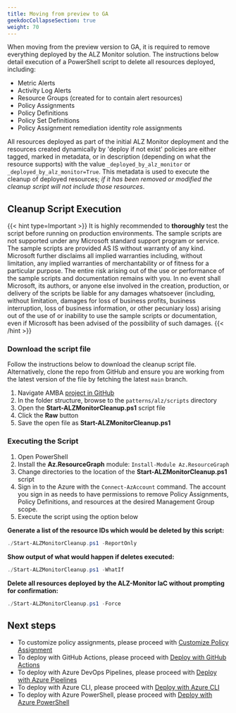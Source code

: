 ```yaml
---
title: Moving from preview to GA
geekdocCollapseSection: true
weight: 70
---
```


When moving from the preview version to GA, it is required to remove everything deployed by the ALZ Monitor solution. The instructions below detail execution of a PowerShell script to delete all resources deployed, including:

- Metric Alerts
- Activity Log Alerts
- Resource Groups (created for to contain alert resources)
- Policy Assignments
- Policy Definitions
- Policy Set Definitions
- Policy Assignment remediation identity role assignments

All resources deployed as part of the initial ALZ Monitor deployment and the resources created dynamically by 'deploy if not exist' policies are either tagged, marked in metadata, or in description (depending on what the resource supports) with the value `_deployed_by_alz_monitor` or `_deployed_by_alz_monitor=True`. This metadata is used to execute the cleanup of deployed resources; _if it has been removed or modified the cleanup script will not include those resources_.

## Cleanup Script Execution

{{< hint type=Important >}}
It is highly recommended to **thoroughly** test the script before running on production environments. The sample scripts are not supported under any Microsoft standard support program or service. The sample scripts are provided AS IS without warranty of any kind. Microsoft further disclaims all implied warranties including, without limitation, any implied warranties of merchantability or of fitness for a particular purpose. The entire risk arising out of the use or performance of the sample scripts and documentation remains with you. In no event shall Microsoft, its authors, or anyone else involved in the creation, production, or delivery of the scripts be liable for any damages whatsoever (including, without limitation, damages for loss of business profits, business interruption, loss of business information, or other pecuniary loss) arising out of the use of or inability to use the sample scripts or documentation, even if Microsoft has been advised of the possibility of such damages.
{{< /hint >}}

### Download the script file

Follow the instructions below to download the cleanup script file. Alternatively, clone the repo from GitHub and ensure you are working from the latest version of the file by fetching the latest `main` branch.

1. Navigate AMBA [project in GitHub](https://github.com/Azure/azure-monitor-baseline-alerts)
2. In the folder structure, browse to the `patterns/alz/scripts` directory
3. Open the **Start-ALZMonitorCleanup.ps1** script file
4. Click the **Raw** button
5. Save the open file as **Start-ALZMonitorCleanup.ps1**

### Executing the Script

1. Open PowerShell
2. Install the **Az.ResourceGraph** module: `Install-Module Az.ResourceGraph`
3. Change directories to the location of the **Start-ALZMonitorCleanup.ps1** script
4. Sign in to the Azure with the `Connect-AzAccount` command. The account you sign in as needs to have permissions to remove Policy Assignments, Policy Definitions, and resources at the desired Management Group scope.
5. Execute the script using the option below

**Generate a list of the resource IDs which would be deleted by this script:**

  ```powershell
  ./Start-ALZMonitorCleanup.ps1 -ReportOnly
  ```

**Show output of what would happen if deletes executed:**

  ```powershell
  ./Start-ALZMonitorCleanup.ps1 -WhatIf
  ```

**Delete all resources deployed by the ALZ-Monitor IaC without prompting for confirmation:**

  ```powershell
  ./Start-ALZMonitorCleanup.ps1 -Force
  ```

## Next steps

- To customize policy assignments, please proceed with [Customize Policy Assignment](../deploy/Customize-Policy-Assignment)
- To deploy with GitHub Actions, please proceed with [Deploy with GitHub Actions](../deploy/Deploy-with-GitHub-Actions)
- To deploy with Azure DevOps Pipelines, please proceed with [Deploy with Azure Pipelines](../deploy/Deploy-with-Azure-Pipelines)
- To deploy with Azure CLI, please proceed with [Deploy with Azure CLI](../deploy/Deploy-with-Azure-CLI)
- To deploy with Azure PowerShell, please proceed with [Deploy with Azure PowerShell](../deploy/Deploy-with-Azure-PowerShell)